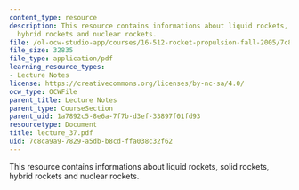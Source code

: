 ```yaml
---
content_type: resource
description: This resource contains informations about liquid rockets, solid rockets,
  hybrid rockets and nuclear rockets.
file: /ol-ocw-studio-app/courses/16-512-rocket-propulsion-fall-2005/7c8ca9a97829a5dbb8cdffa038c32f62_lecture_37.pdf
file_size: 32835
file_type: application/pdf
learning_resource_types:
- Lecture Notes
license: https://creativecommons.org/licenses/by-nc-sa/4.0/
ocw_type: OCWFile
parent_title: Lecture Notes
parent_type: CourseSection
parent_uid: 1a7892c5-8e6a-7f7b-d3ef-33897f01fd93
resourcetype: Document
title: lecture_37.pdf
uid: 7c8ca9a9-7829-a5db-b8cd-ffa038c32f62
---
```

This resource contains informations about liquid rockets, solid rockets, hybrid rockets and nuclear rockets.